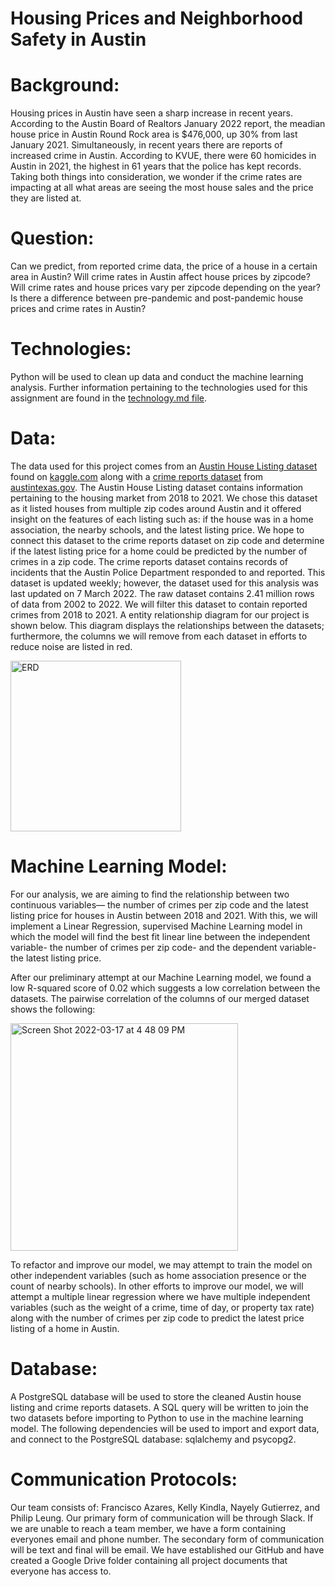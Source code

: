 # Housing Prices and Neighborhood Safety in Austin

# Background: 
Housing prices in Austin have seen a sharp increase in recent years. According to the Austin Board of Realtors January 2022 report, the meadian house price in Austin Round Rock area is $476,000, up 30% from last January 2021. Simultaneously, in recent years there are reports of increased crime in Austin. According to KVUE, there were 60 homicides in Austin in 2021, the highest in 61 years that the police has kept records. Taking both things into consideration, we wonder if the crime rates are impacting at all what areas are seeing the most house sales and the price they are listed at. 

# Question: 
Can we predict, from reported crime data, the price of a house in a certain area in Austin?
Will crime rates in Austin affect house prices by zipcode? 
Will crime rates and house prices vary per zipcode depending on the year?
Is there a difference between pre-pandemic and post-pandemic house prices and crime rates in Austin? 

# Technologies: 
Python will be used to clean up data and conduct the machine learning analysis. Further information pertaining to the technologies used for this assignment are found in the [technology.md file](technology.md). 

# Data: 
The data used for this project comes from an [Austin House Listing dataset](https://www.kaggle.com/ericpierce/austinhousingprices) found on [kaggle.com](https://www.kaggle.com/) along with a [crime reports dataset](https://data.austintexas.gov/Public-Safety/Crime-Reports/fdj4-gpfu) from [austintexas.gov](https://www.austintexas.gov/). The Austin House Listing dataset contains information pertaining to the housing market from 2018 to 2021. We chose this dataset as it listed houses from multiple zip codes around Austin and it offered insight on the features of each listing such as: if the house was in a home association, the nearby schools, and the latest listing price. We hope to connect this dataset to the crime reports dataset on zip code and determine if the latest listing price for a home could be predicted by the number of crimes in a zip code. The crime reports dataset contains records of incidents that the Austin Police Department responded to and reported. This dataset is updated weekly; however, the dataset used for this analysis was last updated on 7 March 2022. The raw dataset contains 2.41 million rows of data from 2002 to 2022. We will filter this dataset to contain reported crimes from 2018 to 2021. A entity relationship diagram for our project is shown below. This diagram displays the relationships between the datasets; furthermore, the columns we will remove from each dataset in efforts to reduce noise are listed in red. 

<img width="273" alt="ERD" src="https://user-images.githubusercontent.com/92558842/158905458-85cf337a-3f74-4d9e-a139-2b9c5419d47b.png">

# Machine Learning Model: 
For our analysis, we are aiming to find the relationship between two continuous variables— the number of crimes per zip code and the latest listing price for houses in Austin between 2018 and 2021. With this, we will implement a Linear Regression, supervised Machine Learning model in which the model will find the best fit linear line between the independent variable- the number of crimes per zip code- and the dependent variable- the latest listing price. 

After our preliminary attempt at our Machine Learning model, we found a low R-squared score of 0.02 which suggests a low correlation between the datasets. The pairwise correlation of the columns of our merged dataset shows the following: 

<img width="364" alt="Screen Shot 2022-03-17 at 4 48 09 PM" src="https://user-images.githubusercontent.com/92558842/158905519-90621dde-2422-4887-9aec-9ac4ac079009.png">

To refactor and improve our model, we may attempt to train the model on other independent variables (such as home association presence or the count of nearby schools). In other efforts to improve our model, we will attempt a multiple linear regression where we have multiple independent variables (such as the weight of a crime, time of day, or property tax rate) along with the number of crimes per zip code to predict the latest price listing of a home in Austin. 

# Database: 
A PostgreSQL database will be used to store the cleaned Austin house listing and crime reports datasets. A SQL query will be written to join the two datasets before importing to Python to use in the machine learning model. The following dependencies will be used to import and export data, and connect to the PostgreSQL database: sqlalchemy and psycopg2.

# Communication Protocols: 
Our team consists of: Francisco Azares, Kelly Kindla, Nayely Gutierrez, and Philip Leung. Our primary form of communication will be through Slack. If we are unable to reach a team member, we have a form containing everyones email and phone number. The secondary form of communication will be text and final will be email. We have established our GitHub and have created a Google Drive folder containing all project documents that everyone has access to. 
